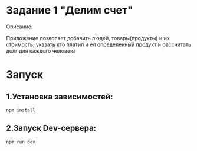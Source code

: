 # Задание 1 "Делим счет"

Описание:

Приложение позволяет добавить людей, товары(продукты) и их стоимость, указать кто платил и ел определенный продукт и рассчитать долг для каждого человека

# Запуск

## 1.Установка зависимостей:
```
npm install
```

## 2.Запуск Dev-сервера:
```
npm run dev
```
